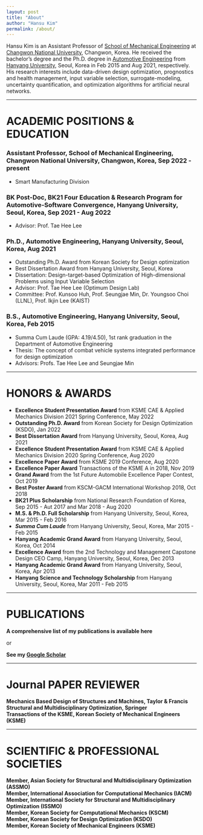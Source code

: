 ```yaml
---
layout: post
title: "About"
author: "Hansu Kim"
permalink: /about/
---
```


Hansu Kim is an Assistant Professor of [School of Mechanical Engineering](https://www.changwon.ac.kr/sme/) at [Changwon National University](https://www.changwon.ac.kr/), Changwon, Korea. He received the bachelor’s degree and the Ph.D. degree in [Automotive Engineering](https://ae.hanyang.ac.kr/) from [Hanyang University](https://www.hanyang.ac.kr/), Seoul, Korea in Feb 2015 and Aug 2021, respectively. His research interests include data-driven design optimization, prognostics and health management, input variable selection, surrogate-modeling, uncertainty quantification, and optimization algorithms for artificial neural networks.

***

# ACADEMIC POSITIONS & EDUCATION   
### Assistant Professor, School of Mechanical Engineering, Changwon National University, Changwon, Korea, Sep 2022 - present   
* Smart Manufacturing Division   

### BK Post-Doc, BK21 Four Education & Research Program for Automotive-Software Convergence, Hanyang University, Seoul, Korea, Sep 2021 - Aug 2022   
* Advisor: Prof. Tae Hee Lee   

### Ph.D., Automotive Engineering, Hanyang University, Seoul, Korea, Aug 2021   
* Outstanding Ph.D. Award from Korean Society for Design optimization   
* Best Dissertation Award from Hanyang University, Seoul, Korea   
* Dissertation: Design-target-based Optimization of High-dimensional Problems using Input Variable Selection   
* Advisor: Prof. Tae Hee Lee (Optimum Design Lab)   
* Committee: Prof. Kunsoo Huh, Prof. Seungjae Min, Dr. Youngsoo Choi (LLNL), Prof. Ikjin Lee (KAIST)   

### B.S., Automotive Engineering, Hanyang University, Seoul, Korea, Feb 2015   
* Summa Cum Laude (GPA: 4.19/4.50), 1st rank graduation in the Department of Automotive Engineering   
* Thesis: The concept of combat vehicle systems integrated performance for design optimization   
* Advisors: Profs. Tae Hee Lee and Seungjae Min   

***

# HONORS & AWARDS   
* **Excellence Student Presentation Award** from KSME CAE & Applied Mechanics Division 2021 Spring Conference, May 2022   
* **Outstanding Ph.D. Award** from Korean Society for Design Optimization (KSDO), Jan 2022   
* **Best Dissertation Award** from Hanyang University, Seoul, Korea, Aug 2021   
* **Excellence Student Presentation Award** from KSME CAE & Applied Mechanics Division 2020 Spring Conference, Aug 2020   
* **Excellence Paper Award** from KSME 2019 Conference, Aug 2020   
* **Excellence Paper Award** Transactions of the KSME A in 2018, Nov 2019   
* **Grand Award** from the 1st Future Automobile Excellence Paper Contest, Oct 2019   
* **Best Poster Award** from KSCM-GACM International Workshop 2018, Oct 2018   
* **BK21 Plus Scholarship** from National Research Foundation of Korea, Sep 2015 - Aut 2017 and Mar 2018 - Aug 2020   
* **M.S. & Ph.D. Full Scholarship** from Hanyang University, Seoul, Korea, Mar 2015 - Feb 2016   
* ***Summa Cum Laude*** from Hanyang University, Seoul, Korea, Mar 2015 - Feb 2015   
* **Hanyang Academic Grand Award** from Hanyang University, Seoul, Korea, Oct 2014   
* **Excellence Award** from the 2nd Technology and Management Capstone Design CEO Camp, Hanyang University, Seoul, Korea, Dec 2013   
* **Hanyang Academic Grand Award** from Hanyang University, Seoul, Korea, Apr 2013   
* **Hanyang Science and Technology Scholarship** from Hanyang University, Seoul, Korea, Mar 2011 - Feb 2015   

***

# PUBLICATIONS
**A comprehensive list of my publications is available here**   
   
or   
   
**See my [Google Scholar](https://scholar.google.co.kr/citations?user=U_RIRZ4AAAAJ&hl=ko&authuser=1)**   

***

# Journal PAPER REVIEWER   
**Mechanics Based Design of Structures and Machines, Taylor & Francis**   
**Structural and Multidisciplinary Optimization, Springer**   
**Transactions of the KSME, Korean Society of Mechanical Engineers (KSME)**   

***

# SCIENTIFIC & PROFESSIONAL SOCIETIES   
**Member, Asian Society for Structural and Multidisciplinary Optimization (ASSMO)**   
**Member, International Association for Computational Mechanics (IACM)**   
**Member, International Society for Structural and Multidisciplinary Optimization (ISSMO)**   
**Member, Korean Society for Computational Mechanics (KSCM)**   
**Member, Korean Society for Design Optimization (KSDO)**   
**Member, Korean Society of Mechanical Engineers (KSME)**   
